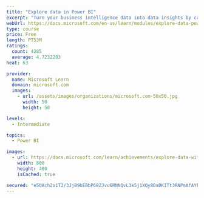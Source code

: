 ```yaml
---
title: "Explore data in Power BI"
excerpt: "Turn your business intelligence data into data insights by creating and configuring Power BI dashboards."
webUrl: https://docs.microsoft.com/en-us/learn/modules/explore-data-power-bi/
type: course
price: Free
length: PT53M
ratings:
  count: 4285
  average: 4.7232203
heat: 63

provider:
  name: Microsoft Learn
  domain: microsoft.com
  images:
    - url: /assets/images/organizations/microsoft.com-50x50.jpg
      width: 50
      height: 50

levels:
  - Intermediate

topics:
  - Power BI

images:
  - url: https://docs.microsoft.com/learn/achievements/explore-data-with-power-bi-desktop-social.png
    width: 800
    height: 400
    isCached: true

secured: "e5OAch2o1T2/3JjB9bEBbP68ZJvu6RNNQvL3k5j1XQy8DaDKITt3RNPmAfAYkYsWweB2tYqtmsTtyHkcXdpGcpvdezcUsOD16bqwXK4h1H8cv+dtWRlixa+74F5Y3Zu4jyz2Cz/zXPuo5NVDrQcqBP/4ddvsypn6ycmxYmg84vJ64wguuBL1mGCvAemGGdBNtL7xf1f2A1gFRhiSZmBjVBp5T3ki8iGhogcXavCu6GMTzEeX1gZ6uEZYO/ivubdTMkc/Gfxo6e5hcaELOtjZEt+7/iHakkJ1QTGUsKFveJeBCz42ZrQDdh7PbMjMQJU0/KnP5XZtcDvS/kEUrku+i5zjEyruDZ5NGSohgMHPmOmnBdnJumyo2qmjH6kkIgwuj6H4Js6/xWKS/Yj+tujUBBUzjC6UVzPj+Od2KVmw9as=;+cV2/N5K+aP1m0KZynCJRQ=="
---
```


